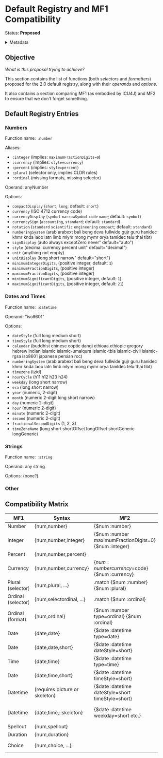 # Default Registry and MF1 Compatibility

Status: **Proposed**

<details>
	<summary>Metadata</summary>
	<dl>
		<dt>Contributors</dt>
		<dd>@aphillips</dd>
		<dt>First proposed</dt>
		<dd>2023-12-15</dd>
	</dl>
</details>

## Objective

_What is this proposal trying to achieve?_

This section contains the list of functions (both _selectors_ and _formatters_)
proposed for the 2.0 default registry,
along with their _operands_ and _options_.

It also contains a section comparing MF1 (as embodied by ICU4J) and MF2
to ensure that we don't forget something.

## Default Registry Entries

### Numbers

Function name: `:number`

Aliases: 
- `:integer` (implies: `maximumFractionDigits=0`)
- `:currency` (implies: `style=currency`)
- `:percent` (implies: `style=percent`)
- `:plural` (selector only, implies CLDR rules)
- `:ordinal` (missing formats, missing selector)

Operand: anyNumber

Options:
- `compactDisplay` (`short`, `long`; default: `short`)
- `currency` (ISO 4712 currency code)
- `currencyDisplay` (`symbol` `narrowSymbol` `code` `name`; default: `symbol`)
- `currencySign` (`accounting`, `standard`; default: `standard`)
- `notation` (`standard` `scientific` `engineering` `compact`; default: `standard`)
- `numberingSystem` (arab arabext bali beng deva fullwide gujr guru hanidec khmr knda laoo latn 
   limb mlym mong mymr orya tamldec telu thai tibt)
- `signDisplay` (auto always exceptZero never" default="auto")
- `style` (decimal currency percent unit" default="decimal")
- `unit` (anything not empty)
- `unitDisplay` (long short narrow" default="short")
- `minimumIntegerDigits`, (positive integer, default: `1`)
- `minimumFractionDigits`, (positive integer)
- `maximumFractionDigits`, (positive integer)
- `minimumSignificantDigits`, (positive integer, default: `1`)
- `maximumSignificantDigits`, (positive integer, default: `21`)

### Dates and Times

Function name: `:datetime`

Operand: "iso8601"

Options:
- `dateStyle` (full long medium short)
- `timeStyle` (full long medium short)
- `calendar` (buddhist chinese coptic dangi ethioaa ethiopic gregory hebrew indian islamic islamic-umalqura 
   islamic-tbla islamic-civil islamic-rgsa iso8601 japanese persian roc)
- `numberingSystem` (arab arabext bali beng deva fullwide gujr guru hanidec khmr knda laoo latn 
   limb mlym mong mymr orya tamldec telu thai tibt)
- `timezone` (tzid)
- `hourCycle` (h11 h12 h23 h24)
- `weekday` (long short narrow)
- `era` (long short narrow)
- `year` (numeric, 2-digit)
- `month` (numeric 2-digit long short narrow)
- `day` (numeric 2-digit)
- `hour` (numeric 2-digit)
- `minute` (numeric 2-digit)
- `second` (numeric 2-digit)
- `fractionalSecondDigits` (1, 2, 3)
- `timeZoneName` (long short shortOffset longOffset shortGeneric longGeneric)

### Strings

Function name: `:string`

Operand: any string

Options:
(none?)


### Other


## Compatibility Matrix

| MF1      | Syntax               | MF2                                                          | Comment |
|----------|----------------------|--------------------------------------------------------------|---------|
| Number   | {num,number}         | {$num :number}                                               |         |
| Integer  | {num,number,integer} | {$num :number maximumFractionDigits=0}  {$num :integer}      |         |
| Percent  | {num,number,percent} |                                                              | missing |
| Currency | {num,number,currency} | {$num :number currency=$code} {$num :currency}              |         |
| Plural (selector)  | {num,plural, ...}    | .match {$num :number} {$num :plural}               |         |
| Ordinal (selector) | {num,selectordinal, ...} | .match {$num :ordinal}                         |         |
| Ordinal (format)   | {num,ordinal} | {$num :number type=ordinal} {$num :ordinal}               |         |
| Date     | {date,date}          | {$date :datetime type=date}                                  |         |
| Date     | {date,date,short}    | {$date :datetime dateStyle=short}                            | also medium,long,full |
| Time     | {date,time}          | {$date :datetime type=time}                                  |         |
| Date     | {date,time,short}    | {$date :datetime timeStyle=short}                            | also medium,long,full |
| Datetime | (requires picture or skeleton) | {$date :datetime dateStyle=short timeStyle=short}  | also medium,long,full |
| Datetime | {date,time,::skeleton} | {$date :datetime weekday=short etc.}                       | supported through options bag |
| Spellout | {num,spellout}       |                                                              | missing |
| Duration | {num,duration}       |                                                              | missing |
| Choice   | {num,choice, ...}    |                                                              | deprecated in MF1 |
